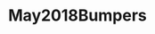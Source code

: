 ---
title: May2018Bumpers
crosslinks:
- June2018Bumpers
- JUSTNOMIL
- wholesomememes
- help
- TFABLinePorn
- infertility
---